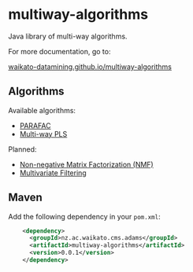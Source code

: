 # multiway-algorithms

Java library of multi-way algorithms.

For more documentation, go to:

[waikato-datamining.github.io/multiway-algorithms](https://waikato-datamining.github.io/multiway-algorithms/)


## Algorithms

Available algorithms:

* [PARAFAC](http://www.models.life.ku.dk/~rasmus/presentations/parafac_tutorial/paraf.htm)
* [Multi-way PLS](http://www.models.life.ku.dk/~rasmus/presentations/Npls_sugar/npls.htm)

Planned:

* [Non-negative Matrix Factorization (NMF)](https://www.csie.ntu.edu.tw/~cjlin/nmf/)
* [Multivariate Filtering](http://wiki.eigenvector.com/index.php?title=Advanced_Preprocessing:_Multivariate_Filtering)

## Maven

Add the following dependency in your `pom.xml`:

```xml
    <dependency>
      <groupId>nz.ac.waikato.cms.adams</groupId>
      <artifactId>multiway-algorithms</artifactId>
      <version>0.0.1</version>
    </dependency>
```


